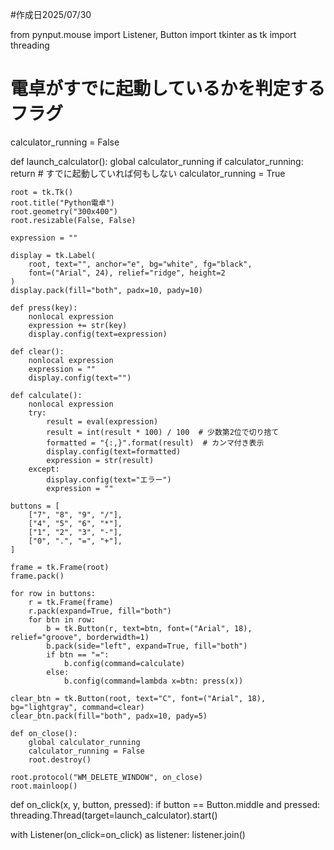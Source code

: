 #作成日2025/07/30

from pynput.mouse import Listener, Button
import tkinter as tk
import threading

# 電卓がすでに起動しているかを判定するフラグ
calculator_running = False

def launch_calculator():
    global calculator_running
    if calculator_running:
        return  # すでに起動していれば何もしない
    calculator_running = True

    root = tk.Tk()
    root.title("Python電卓")
    root.geometry("300x400")
    root.resizable(False, False)

    expression = ""

    display = tk.Label(
        root, text="", anchor="e", bg="white", fg="black",
        font=("Arial", 24), relief="ridge", height=2
    )
    display.pack(fill="both", padx=10, pady=10)

    def press(key):
        nonlocal expression
        expression += str(key)
        display.config(text=expression)

    def clear():
        nonlocal expression
        expression = ""
        display.config(text="")

    def calculate():
        nonlocal expression
        try:
            result = eval(expression)
            result = int(result * 100) / 100  # 少数第2位で切り捨て
            formatted = "{:,}".format(result)  # カンマ付き表示
            display.config(text=formatted)
            expression = str(result)
        except:
            display.config(text="エラー")
            expression = ""

    buttons = [
        ["7", "8", "9", "/"],
        ["4", "5", "6", "*"],
        ["1", "2", "3", "-"],
        ["0", ".", "=", "+"],
    ]

    frame = tk.Frame(root)
    frame.pack()

    for row in buttons:
        r = tk.Frame(frame)
        r.pack(expand=True, fill="both")
        for btn in row:
            b = tk.Button(r, text=btn, font=("Arial", 18), relief="groove", borderwidth=1)
            b.pack(side="left", expand=True, fill="both")
            if btn == "=":
                b.config(command=calculate)
            else:
                b.config(command=lambda x=btn: press(x))

    clear_btn = tk.Button(root, text="C", font=("Arial", 18), bg="lightgray", command=clear)
    clear_btn.pack(fill="both", padx=10, pady=5)

    def on_close():
        global calculator_running
        calculator_running = False
        root.destroy()

    root.protocol("WM_DELETE_WINDOW", on_close)
    root.mainloop()

def on_click(x, y, button, pressed):
    if button == Button.middle and pressed:
        threading.Thread(target=launch_calculator).start()

with Listener(on_click=on_click) as listener:
    listener.join()
